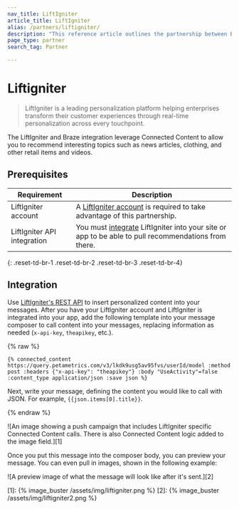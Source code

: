```yaml
---
nav_title: LiftIgniter
article_title: LiftIgniter
alias: /partners/liftigniter/
description: "This reference article outlines the partnership between Braze and LiftIgniter, a leading personalization platform, helping enterprises transform their customer experiences."
page_type: partner
search_tag: Partner

---
```


# Liftigniter

> LiftIgniter is a leading personalization platform helping enterprises transform their customer experiences through real-time personalization across every touchpoint.

The LiftIgniter and Braze integration leverage Connected Content to allow you to recommend interesting topics such as news articles, clothing, and other retail items and videos.

## Prerequisites

| Requirement| Description|
| ---| ---|
| LiftIgniter account | A [LiftIgniter account](https://console.liftigniter.com/login) is required to take advantage of this partnership. |
| LiftIgniter API integration | You must [integrate](https://support.liftigniter.com/support/solutions/articles/30000024667-api-integration-overview) LiftIgniter into your site or app to be able to pull recommendations from there. |
{: .reset-td-br-1 .reset-td-br-2 .reset-td-br-3  .reset-td-br-4}

## Integration

Use [LiftIgniter's REST API](https://documenter.getpostman.com/view/2166502/liftigniter/7TFGvSV#9bdf75da-edd6-45ec-9c28-a0edefad1389) to insert personalized content into your messages. After you have your LiftIgniter account and LiftIgniter is integrated into your app, add the following template into your message composer to call content into your messages, replacing information as needed (`x-api-key`, `theapikey`, etc.).

{% raw %}
```
{% connected_content https://query.petametrics.com/v3/lkdk9usg5av95fvs/userId/model :method post :headers {"x-api-key": "theapikey"} :body "UseActivity"=false :content_type application/json :save json %}
```

Next, write your message, defining the content you would like to call with JSON. For example, `{{json.items[0].title}}`.

{% endraw %}

![An image showing a push campaign that includes LiftIgniter specific Connected Content calls. There is also Connected Content logic added to the image field.][1]

Once you put this message into the composer body, you can preview your message. You can even pull in images, shown in the following example:

![A preview image of what the message will look like after it's sent.][2]

[1]: {% image_buster /assets/img/liftigniter.png %}
[2]: {% image_buster /assets/img/liftigniter2.png %}